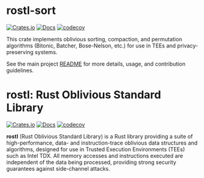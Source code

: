 # rostl-sort
[![Crates.io](https://img.shields.io/crates/v/rostl-sort.svg)](https://crates.io/crates/rostl-sort)
[![Docs](https://docs.rs/rostl-sort/badge.svg)](https://docs.rs/rostl-sort)
[![codecov](https://codecov.io/gh/obliviouslabs/rostl/graph/badge.svg?token=P4O03Z6M5X)](https://codecov.io/gh/obliviouslabs/rostl)

This crate implements oblivious sorting, compaction, and permutation algorithms (Bitonic, Batcher, Bose-Nelson, etc.) for use in TEEs and privacy-preserving systems.

See the main project [README](https://github.com/obliviouslabs/rostl/) for more details, usage, and contribution guidelines.

# rostl: Rust Oblivious Standard Library

[![Crates.io](https://img.shields.io/crates/v/rostl-datastructures.svg)](https://crates.io/crates/rostl-datastructures)
[![Docs](https://docs.rs/rostl-datastructures/badge.svg)](https://docs.rs/rostl-datastructures)
[![codecov](https://codecov.io/gh/obliviouslabs/rostl/graph/badge.svg?token=P4O03Z6M5X)](https://codecov.io/gh/obliviouslabs/rostl)

**rostl** (Rust Oblivious Standard Library) is a Rust library providing a suite of high-performance, data- and instruction-trace oblivious data structures and algorithms, designed for use in Trusted Execution Environments (TEEs) such as Intel TDX. All memory accesses and instructions executed are independent of the data being processed, providing strong security guarantees against side-channel attacks.
